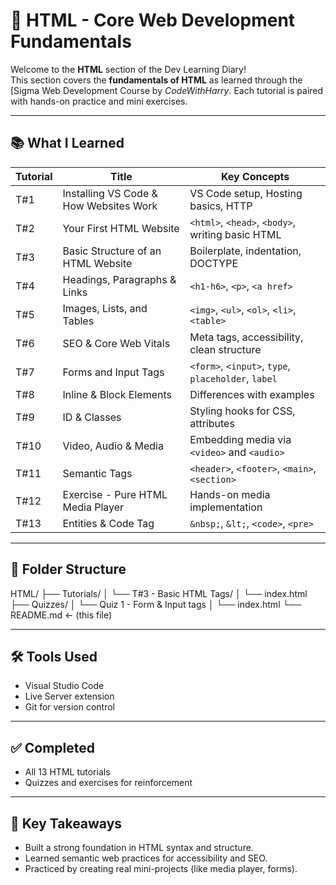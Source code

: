 # 📁 HTML - Core Web Development Fundamentals

Welcome to the **HTML** section of the Dev Learning Diary!  
This section covers the **fundamentals of HTML** as learned through the [Sigma Web Development Course by *CodeWithHarry*. Each tutorial is paired with hands-on practice and mini exercises.

---

## 📚 What I Learned

| Tutorial | Title | Key Concepts |
|----------|-------|--------------|
| T#1 | Installing VS Code & How Websites Work | VS Code setup, Hosting basics, HTTP |
| T#2 | Your First HTML Website | `<html>`, `<head>`, `<body>`, writing basic HTML |
| T#3 | Basic Structure of an HTML Website | Boilerplate, indentation, DOCTYPE |
| T#4 | Headings, Paragraphs & Links | `<h1-h6>`, `<p>`, `<a href>` |
| T#5 | Images, Lists, and Tables | `<img>`, `<ul>`, `<ol>`, `<li>`, `<table>` |
| T#6 | SEO & Core Web Vitals | Meta tags, accessibility, clean structure |
| T#7 | Forms and Input Tags | `<form>`, `<input>`, `type`, `placeholder`, `label` |
| T#8 | Inline & Block Elements | Differences with examples |
| T#9 | ID & Classes | Styling hooks for CSS, attributes |
| T#10 | Video, Audio & Media | Embedding media via `<video>` and `<audio>` |
| T#11 | Semantic Tags | `<header>`, `<footer>`, `<main>`, `<section>` |
| T#12 | Exercise - Pure HTML Media Player | Hands-on media implementation |
| T#13 | Entities & Code Tag | `&nbsp;`, `&lt;`, `<code>`, `<pre>` |

---

## 📂 Folder Structure

HTML/
├── Tutorials/
│ └── T#3 - Basic HTML Tags/
│ └── index.html
├── Quizzes/
│ └── Quiz 1 - Form & Input tags
│ └── index.html
└── README.md ← (this file)


---

## 🛠 Tools Used

- Visual Studio Code
- Live Server extension
- Git for version control

---

## ✅ Completed

- All 13 HTML tutorials  
- Quizzes and exercises for reinforcement

---

## 🧠 Key Takeaways

- Built a strong foundation in HTML syntax and structure.
- Learned semantic web practices for accessibility and SEO.
- Practiced by creating real mini-projects (like media player, forms).
